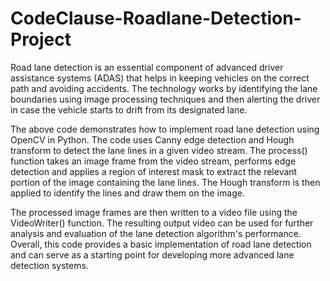 # CodeClause-Roadlane-Detection-Project

Road lane detection is an essential component of advanced driver assistance systems (ADAS) that helps in keeping vehicles on the correct path and avoiding accidents. The technology works by identifying the lane boundaries using image processing techniques and then alerting the driver in case the vehicle starts to drift from its designated lane.

The above code demonstrates how to implement road lane detection using OpenCV in Python. The code uses Canny edge detection and Hough transform to detect the lane lines in a given video stream. The process() function takes an image frame from the video stream, performs edge detection and applies a region of interest mask to extract the relevant portion of the image containing the lane lines. The Hough transform is then applied to identify the lines and draw them on the image.

The processed image frames are then written to a video file using the VideoWriter() function. The resulting output video can be used for further analysis and evaluation of the lane detection algorithm's performance. Overall, this code provides a basic implementation of road lane detection and can serve as a starting point for developing more advanced lane detection systems.
